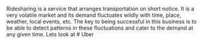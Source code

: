 Ridesharing is a service that arranges transportation on short notice. It is a very volatile market and its demand fluctuates wildly with time, place, weather, local events, etc. The key to being successful in this business is to be able to detect patterns in these fluctuations and cater to the demand at any given time. Lets look at # Uber
